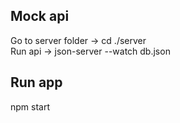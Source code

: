## Mock api

Go to server folder -> cd ./server    
Run api -> json-server --watch db.json

## Run app

npm start


